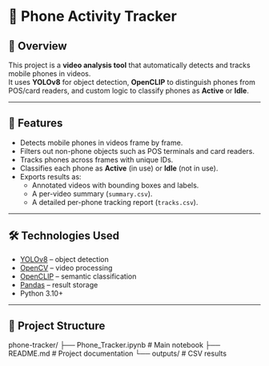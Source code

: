 # 📱 Phone Activity Tracker  

## 📌 Overview  
This project is a **video analysis tool** that automatically detects and tracks mobile phones in videos.  
It uses **YOLOv8** for object detection, **OpenCLIP** to distinguish phones from POS/card readers, and custom logic to classify phones as **Active** or **Idle**.  

---

## 🚀 Features  
- Detects mobile phones in videos frame by frame.  
- Filters out non-phone objects such as POS terminals and card readers.  
- Tracks phones across frames with unique IDs.  
- Classifies each phone as **Active** (in use) or **Idle** (not in use).  
- Exports results as:  
  - Annotated videos with bounding boxes and labels.  
  - A per-video summary (`summary.csv`).  
  - A detailed per-phone tracking report (`tracks.csv`).  

---

## 🛠️ Technologies Used  
- [YOLOv8](https://github.com/ultralytics/ultralytics) – object detection  
- [OpenCV](https://opencv.org/) – video processing  
- [OpenCLIP](https://github.com/mlfoundations/open_clip) – semantic classification  
- [Pandas](https://pandas.pydata.org/) – result storage  
- Python 3.10+  

---

## 📂 Project Structure 
phone-tracker/
├── Phone_Tracker.ipynb   # Main notebook
├── README.md             # Project documentation
└── outputs/              # CSV results

